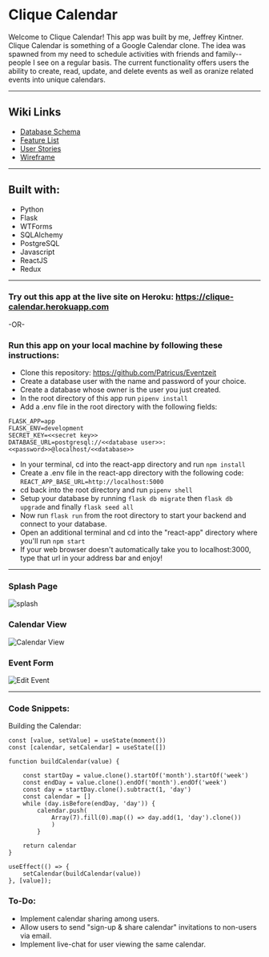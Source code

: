 # Clique Calendar
Welcome to Clique Calendar! This app was built by me, Jeffrey Kintner. Clique Calendar is something of a Google Calendar clone. The idea was spawned from my need to schedule activities with friends and family--people I see on a regular basis. The current functionality offers users the ability to create, read, update, and delete events as well as oranize related events into unique calendars.
___
## Wiki Links
* [Database Schema](https://github.com/jkintner25/clique-calendar/wiki/Database-Schema)
* [Feature List](https://github.com/jkintner25/clique-calendar/wiki/MVP-Feature-List)
* [User Stories](https://github.com/jkintner25/clique-calendar/wiki/User-Stories)
* [Wireframe](https://github.com/jkintner25/clique-calendar/wiki/Wireframe)
___
## Built with:
* Python
* Flask
* WTForms
* SQLAlchemy
* PostgreSQL
* Javascript
* ReactJS
* Redux
___
### Try out this app at the live site on Heroku: https://clique-calendar.herokuapp.com
-OR-
### Run this app on your local machine by following these instructions:
* Clone this repository: https://github.com/Patricus/Eventzeit
* Create a database user with the name and password of your choice.
* Create a database whose owner is the user you just created.
* In the root directory of this app run ```pipenv install```
* Add a .env file in the root directory with the following fields:
````
FLASK_APP=app
FLASK_ENV=development
SECRET_KEY=<<secret key>>
DATABASE_URL=postgresql://<<database user>>:<<password>>@localhost/<<database>>
````
* In your terminal, cd into the react-app directory and run ```npm install```
* Create a .env file in the react-app directory with the following code:
```REACT_APP_BASE_URL=http://localhost:5000```
* cd back into the root directory and run ```pipenv shell```
* Setup your database by running ```flask db migrate``` then ```flask db upgrade``` and finally ```flask seed all```
* Now run ```flask run``` from the root directory to start your backend and connect to your database.
* Open an additional terminal and cd into the "react-app" directory where you'll run ```npm start```
* If your web browser doesn't automatically take you to localhost:3000, type that url in your address bar and enjoy!
___
### Splash Page
![splash](https://user-images.githubusercontent.com/95717139/184582709-e06e95d7-6c08-47e0-a590-5b097cdc6ae1.PNG)
### Calendar View
![Calendar View](https://user-images.githubusercontent.com/95717139/184582834-5316e419-5d85-4dd8-8113-f86e2784ded0.PNG)
### Event Form
![Edit Event](https://user-images.githubusercontent.com/95717139/184582866-543fa745-949c-4d38-b041-e07366d18077.PNG)
___
### Code Snippets:
Building the Calendar:
````
const [value, setValue] = useState(moment())
const [calendar, setCalendar] = useState([])

function buildCalendar(value) {

    const startDay = value.clone().startOf('month').startOf('week')
    const endDay = value.clone().endOf('month').endOf('week')
    const day = startDay.clone().subtract(1, 'day')
    const calendar = []
    while (day.isBefore(endDay, 'day')) {
        calendar.push(
            Array(7).fill(0).map(() => day.add(1, 'day').clone())
            )
        }

    return calendar
}

useEffect(() => {
    setCalendar(buildCalendar(value))
}, [value]);
````

### To-Do:
* Implement calendar sharing among users.
* Allow users to send "sign-up & share calendar" invitations to non-users via email.
* Implement live-chat for user viewing the same calendar.
